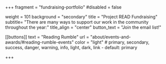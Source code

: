 +++
fragment = "fundraising-portfolio"
#disabled = false

weight = 101
background = "secondary"
title = "Project READ Fundraising"
subtitle= "There are many ways to support our work in the community throughout the year:"
title_align = "center"
button_text = "Join the email list!"

[[buttons]]
  text = "Reading Rumble"
  url = "about/events-and-awards/#reading-rumble-events"
  color = "light" # primary, secondary, success, danger, warning, info, light, dark, link - default: primary


+++


